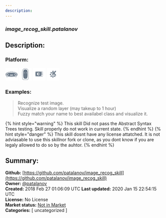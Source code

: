 ```yaml
---
description: 
---
```


### _image_recog_skill.patalanov_  
## Description:  
  
  
  
### Platform:  
 ![Mark I](../.gitbook/assets/mark-1-icon.png)  ![Mark II](../.gitbook/assets/mark-2-icon.png)  ![Picroft](../.gitbook/assets/picroft-icon.png)  ![plasmoid](../.gitbook/assets/kde.png)   
### Examples:  
> Recognize test image.  
> Visualize a random layer (may takeup to 1 hour)  
> Fuzzy match your name to best availabel class and visualize it.  
  
{% hint style="warning" %}
This skill Did not pass the Abstract Syntax Trees testing. Skill properly do not work in current state.
{% endhint %}
{% hint style="danger" %}
This skill dosnt have any license attatched. It is not adviasable to use this skillnor fork or clone, as you dont know if you are legaly allowed to do so by the auhtor.
{% endhint %}
  
## Summary:  
**Github:** [https://github.com/patalanov/image_recog_skill](https://github.com/patalanov/image_recog_skill)  
**Owner:** [@patalanov](https://github.com/patalanov)  
**Created:** 2018 Feb 27 01:06:09 UTC  **Last updated:** 2020 Jan 15 22:54:15 UTC  
**License:** No License  
**Market status:** [Not in Market](https://market.mycroft.ai/skill/)  
**Categories:** [ uncategorized ]   
